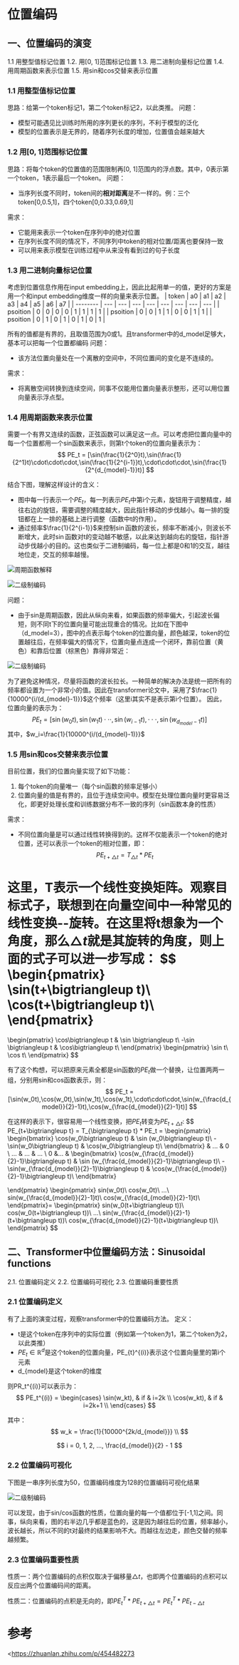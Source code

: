 # 位置编码

## 一、位置编码的演变
1.1 用整型值标记位置
1.2. 用[0, 1]范围标记位置
1.3. 用二进制向量标记位置
1.4. 用周期函数来表示位置
1.5. 用sin和cos交替来表示位置

### 1.1 用整型值标记位置
思路：给第一个token标记1，第二个token标记2，以此类推。
问题：
- 模型可能遇见比训练时所用的序列更长的序列，不利于模型的泛化
- 模型的位置表示是无界的，随着序列长度的增加，位置值会越来越大

### 1.2 用[0, 1]范围标记位置
思路：将每个token的位置值的范围限制再[0, 1]范围内的浮点数。其中，0表示第一个token，1表示最后一个token。
问题：
- 当序列长度不同时，token间的**相对距离**是不一样的。例：三个token[0,0.5,1]，四个token[0,0.33,0.69,1]

需求：
- 它能用来表示一个token在序列中的绝对位置
- 在序列长度不同的情况下，不同序列中token的相对位置/距离也要保持一致
- 可以用来表示模型在训练过程中从来没有看到过的句子长度

### 1.3 用二进制向量标记位置
考虑到位置信息作用在input embedding上，因此比起用单一的值，更好的方案是用一个和input embedding维度一样的向量来表示位置。
| token    | a0  | a1  | a2  | a3  | a4  | a5  | a6 | a7 |
| -------- | --- | --- | --- | --- | --- | --- | --- | --- |
| psoition |  0  |  0  |  0  |  0  |  1  |  1  | 1 | 1 |
| psoition |  0  |  0  |  1  |  1  |  0  |  0  | 1 | 1 |
| psoition |  0  |  1  |  0  |  1  |  0  |  1  | 0 | 1 |

所有的值都是有界的，且取值范围为0或1。且transformer中的d_model足够大，基本可以把每一个位置都编码
问题：
- 该方法位置向量处在一个离散的空间中，不同位置间的变化是不连续的。

需求：
- 将离散空间转换到连续空间，同事不仅能用位置向量表示整形，还可以用位置向量表示浮点型。

### 1.4 用周期函数来表示位置
需要一个有界又连续的函数，正弦函数可以满足这一点。可以考虑把位置向量中的每一个位置都用一个sin函数来表示，则第t个token的位置向量表示为：
$$
PE_t = [\sin(\frac{1}{2^0}t),\sin(\frac{1}{2^1}t)\cdot\cdot\cdot,\sin(\frac{1}{2^{i-1}}t),\cdot\cdot\cdot,\sin(\frac{1}{2^{d_{model}-1}}t)]
$$

结合下图，理解这样设计的含义：
- 图中每一行表示一个$PE_t$，每一列表示$PE_t$中第i个元素，旋钮用于调整精度，越往右边的旋钮，需要调整的精度越大，因此指针移动的步伐越小。每一排的旋钮都在上一排的基础上进行调整（函数中t的作用）。
- 通过频率$\frac{1}{2^{i-1}}$来控制$\sin$函数的波长，频率不断减小，则波长不断增大，此时$\sin$函数对t的变动越不敏感，以此来达到越向右的旋钮，指针游动步伐越小的目的。这也类似于二进制编码，每一位上都是0和1的交互，越往地位走，交互的频率越慢。

![](pic\\周期函数解释.png "周期函数解释") 

![](pic\\二进制编码.jpg "二级制编码") 

问题：
- 由于sin是周期函数，因此从纵向来看，如果函数的频率偏大，引起波长偏短，则不同t下的位置向量可能出现重合的情况。比如在下图中（d_model=3），图中的点表示每个token的位置向量，颜色越深，token的位置越往后，在频率偏大的情况下，位置向量点连成一个闭环，靠前位置（黄色）和靠后位置（棕黑色）靠得非常近：

![](pic\\位置编码重叠问题.jpg "二级制编码") 

为了避免这种情况，尽量将函数的波长拉长。一种简单的解决办法是统一把所有的频率都设置为一个非常小的值。因此在transformer论文中，采用了$\frac{1}{10000^{i/(d_{model}-1)}}$这个频率（这里i其实不是表示第i个位置）。
因此，位置向量的表示为：
$$
PE_t = [\sin(w_0t),\sin(w_1t)\cdot\cdot\cdot,\sin(w_{i-1}t),\cdot\cdot\cdot,\sin(w_{d_{model}-1}t)]
$$
其中，$w_i=\frac{1}{10000^{i/(d_{model}-1)}}$

### 1.5 用sin和cos交替来表示位置
目前位置，我们的位置向量实现了如下功能：
1. 每个token的向量唯一（每个sin函数的频率足够小）
2. 位置向量的值是有界的，且位于连续空间中。模型在处理位置向量时更容易泛化，即更好处理长度和训练数据分布不一致的序列（sin函数本身的性质）

需求：
- 不同位置向量是可以通过线性转换得到的。这样不仅能表示一个token的绝对位置，还可以表示一个token的相对位置，即：
$$
PE_{t+\bigtriangleup t} = T_{\bigtriangleup t} * PE_{t}
$$

这里，T表示一个线性变换矩阵。观察目标式子，联想到在向量空间中一种常见的线性变换--旋转。在这里将t想象为一个角度，那么$\bigtriangleup t$就是其旋转的角度，则上面的式子可以进一步写成：
$$
\begin{pmatrix}
\sin(t+\bigtriangleup t)\\
\cos(t+\bigtriangleup t)\\
\end{pmatrix}
=
\begin{pmatrix}
\cos\bigtriangleup t & \sin \bigtriangleup t\\
-\sin \bigtriangleup t & \cos\bigtriangleup t\\
\end{pmatrix}
\begin{pmatrix}
\sin t\\
\cos t\\
\end{pmatrix}
$$

有了这个构想，可以把原来元素全都是sin函数的$PE_t$做一个替换，让位置两两一组，分别用sin和cos函数表示，则：
$$
PE_t = [\sin(w_0t),\cos(w_0t),\sin(w_1t),\cos(w_1t),\cdot\cdot\cdot,\sin(w_{\frac{d_{model}}{2}-1}t),\cos(w_{\frac{d_{model}}{2}-1}t)]
$$

在这样的表示下，很容易用一个线性变换，把$PE_t$转变为$PE_{t+\bigtriangleup t}$:
$$
PE_{t+\bigtriangleup t} = T_{\bigtriangleup t} * PE_t = 
\begin{pmatrix}
\begin{bmatrix}
\cos(w_0\bigtriangleup t) & \sin (w_0\bigtriangleup t)\\
-\sin(w_0\bigtriangleup t) & \cos(w_0\bigtriangleup t)\\
\end{bmatrix} & ... &  0 \\
... & ... & ... \\
0 &... & 
\begin{bmatrix}
\cos(w_{\frac{d_{model}}{2}-1}\bigtriangleup t) & \sin (w_{\frac{d_{model}}{2}-1}\bigtriangleup t)\\
-\sin(w_{\frac{d_{model}}{2}-1}\bigtriangleup t) & \cos(w_{\frac{d_{model}}{2}-1}\bigtriangleup t)\\
\end{bmatrix}

\end{pmatrix}
\begin{pmatrix}
sin(w_0t)\\
cos(w_0t)\\
...\\
sin(w_{\frac{d_{model}}{2}-1}t)\\
cos(w_{\frac{d_{model}}{2}-1}t)\\
\end{pmatrix}=
\begin{pmatrix}
sin(w_0(t+\bigtriangleup t))\\
cos(w_0(t+\bigtriangleup t))\\
...\\
sin(w_{\frac{d_{model}}{2}-1}(t+\bigtriangleup t))\\
cos(w_{\frac{d_{model}}{2}-1}(t+\bigtriangleup t))\\
\end{pmatrix}
$$

## 二、Transformer中位置编码方法：Sinusoidal functions
2.1. 位置编码定义
2.2. 位置编码可视化
2.3. 位置编码重要性质

### 2.1 位置编码定义
有了上面的演变过程，观察transformer中的位置编码方法。
定义：
- t是这个token在序列中的实际位置（例如第一个token为1，第二个token为2，以此类推）
- $PE_t \in \mathbb{R}^d$是这个token的位置向量，PE_{t}^{(i)}表示这个位置向量里的第i个元素
- d_{model}是这个token的维度

则PR_t^{(i)}可以表示为：
$$
PE_t^{(i)} = 
\begin{cases}
\sin(w_kt), &  if & i=2k \\
\cos(w_kt), &  if &  i=2k+1 \\
\end{cases}
$$

其中：
$$
w_k = \frac{1}{10000^{2k/d_{model}}} \\
$$

$$
i = 0, 1, 2, ..., \frac{d_{model}}{2} - 1 
$$

### 2.2 位置编码可视化
下图是一串序列长度为50，位置编码维度为128的位置编码可视化结果

![](pic\\位置编码可视化.jpg "二级制编码") 

可以发现，由于sin/cos函数的性质，位置向量的每一个值都位于[-1,1]之间。同事，纵向来看，图的右半边几乎都是蓝色的，这是因为越往后的位置，频率越小，波长越长，所以不同的t对最终的结果影响不大。而越往左边走，颜色交替的频率越频繁。

### 2.3 位置编码重要性质
性质一：两个位置编码的点积仅取决于偏移量$\bigtriangleup t$，也即两个位置编码的点积可以反应出两个位置编码间的距离。

性质二：位置编码的点积是无向的，即$PE_t^T*PE_{t+\bigtriangleup t}=PE_t^T * PE_{t-\bigtriangleup t}$

# 参考
<https://zhuanlan.zhihu.com/p/454482273



